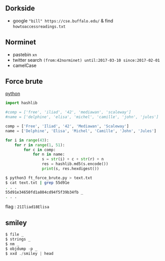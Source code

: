 ## Dorkside
- google `"bill" https://cse.buffalo.edu/` & find `howtoaccessreadings.txt`

## Norminet
- pastebin `xn`
- twitter search `(from:42norminet) until:2017-03-10 since:2017-02-01`
- camelCase

## Force brute
[python](https://github.com/GuillaumeDupuy/42CTF/blob/main/scripts/ft_force_brute.py)
```py
import hashlib

#comp = ['free', 'iliad', '42', 'mediawan', 'scaleway']
#name = ['delphine', 'elisa', 'michel', 'camille', 'john', 'jules']

comp = ['Free', 'Iliad', '42', 'Mediawan', 'Scaleway']
name = ['Delphine', 'Elisa', 'Michel', 'Camille', 'John', 'Jules']

for i in range(43):
    for r in range(1, 51):
        for c in comp:
            for n in name:
                s = str(i) + c + str(r) + n
                res = hashlib.md5(s.encode())
                print(s, res.hexdigest())
```
```sh
$ python3 ft_force_brute.py > text.txt
$ cat text.txt | grep 55d91e
. . .
55d91e34650fd1a804cd94f5f39b34fb _
. . .
```
flag : ``
21Iliad18Elisa
``

## smiley
```scala
$ file _
$ strings _
$ nm _
$ objdump -p _
$ xxd ./smiley | head
```
